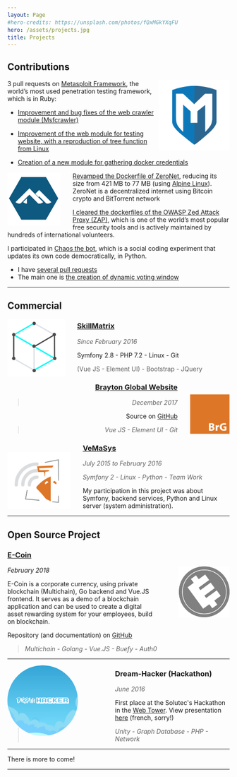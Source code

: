```yaml
---
layout: Page
#hero-credits: https://unsplash.com/photos/fQxMGkYXqFU
hero: /assets/projects.jpg
title: Projects
---
```


## Contributions

<img style="height: 160px; float: right" src="/assets/metasploit.png" alt="Metasploit logo"/>

3 pull requests on [Metasploit Framework](https://www.metasploit.com/), the world’s most used penetration testing 
framework, which is in Ruby:

- [Improvement and bug fixes of the web crawler module (Msfcrawler)](https://github.com/rapid7/metasploit-framework/pull/8100/)

- [Improvement of the web module for testing website, with a reproduction of tree function from Linux](https://github.com/rapid7/metasploit-framework/pull/8104/)

- [Creation of a new module for gathering docker credentials](https://github.com/rapid7/metasploit-framework/pull/8774/)

<img style="height: 120px; float: left; margin-right: 2em" src="/assets/alpine.png" alt="Alpine logo"/>

[Revamped the Dockerfile of ZeroNet](https://github.com/HelloZeroNet/ZeroNet/pull/1028), reducing its size from 421 MB 
to 77 MB (using [Alpine Linux](https://alpinelinux.org/)).
ZeroNet is a decentralized internet using Bitcoin crypto and BitTorrent network

[I cleared the dockerfiles of the OWASP Zed Attack Proxy (ZAP)](https://github.com/zaproxy/zaproxy/pull/3770), which is 
one of the world’s most popular free security tools and is actively maintained by hundreds of international volunteers.

I participated in [Chaos the bot](https://github.com/Chaosthebot/), which is a social coding experiment that updates 
its own code democratically, in Python.
- I have [several pull requests](https://github.com/Chaosthebot/Chaos/commits?author=flibustier)
- The main one is [the creation of dynamic voting window](https://github.com/Chaosthebot/Chaos/pull/309)

---

## Commercial

<img style="height: 130px;float: left;margin-right: 2em;margin-bottom: 1em;" src="/assets/skillmatrix-alt.png" alt="Zenika"/>

### [SkillMatrix](http://skillmatrix.be/)
> _Since February 2016_

Symfony 2.8 - PHP 7.2 - Linux - Git
> (Vue JS - Element UI) - Bootstrap - JQuery



<img style="height: 90px; float: right; margin-left: 2em; margin-top: 2.5em" src="/assets/brayton_logo.png" alt="SkillMatrix"/>

<div align="right">

### [Brayton Global Website](http://www.brayton-global.co.uk/)
> _December 2017_

Source on [GitHub](https://github.com/flibustier/brayton-global)
> _Vue JS - Element UI - Git_

</div>

<img style="height: 130px;float: left;margin-right: 2em;margin-top: 2em;" src="/assets/vemasys.png" alt="VeMaSys"/>

### [VeMaSys](http://vemasys.com)
> _July 2015 to February 2016_

> _Symfony 2 - Linux - Python - Team Work_

My participation in this project was about Symfony, backend services, Python and Linux server (system administration).

---

## Open Source Project

### [E-Coin](https://e-coin.jonathan.pl/)

<img style="height: 115px; float: right; margin-left: 4em;margin-bottom: 1em;" src="/assets/ecoin-dark.png" alt="VeMaSys"/>

_February 2018_

E-Coin is a corporate currency, using private blockchain (Multichain), Go backend and Vue.JS frontend. It serves as a demo of
a blockchain application and can be used to create a digital asset rewarding system for your employees, build on blockchain.

Repository (and documentation) on [GitHub](https://github.com/flibustier/e-coin)

> _Multichain - Golang - Vue.JS - Buefy - Auth0_

---

<img style="height: 160px;border-radius: 50%;float: left;margin-right: 6em;margin-bottom: 1em;" src="/assets/dreamhacker.png" alt="VeMaSys"/>

### Dream-Hacker (Hackathon)
> _June 2016_

First place at the Solutec's Hackathon in the [Web Tower](http://www.latourduweb.com/). View presentation
[here](https://dreamhacker.jonathan.pl) (french, sorry!)
> _Unity - Graph Database - PHP - Network_

---

There is more to come!

---
